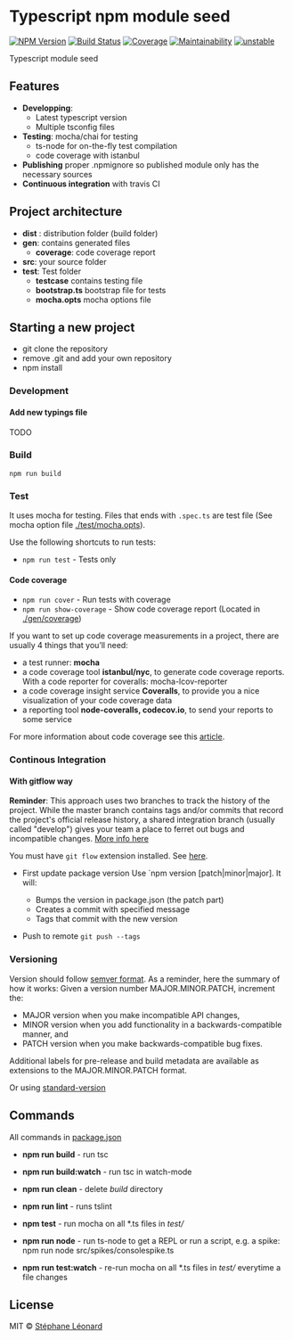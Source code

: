 # Typescript npm module seed

[![NPM Version][npm-image]][npm-url] 
[![Build Status][travis-image]][travis-url]
[![Coverage][coveralls-image]][coveralls-url]
[![Maintainability](https://api.codeclimate.com/v1/badges/9bd2e45bce738c221232/maintainability)](https://codeclimate.com/github/scallacs/typescript-node-module-seed/maintainability)
[![unstable](http://badges.github.io/stability-badges/dist/unstable.svg)](http://github.com/badges/stability-badges)

Typescript module seed

## Features

* **Developping**: 
    * Latest typescript version
    * Multiple tsconfig files
* **Testing**: mocha/chai for testing
    * ts-node for on-the-fly test compilation
    * code coverage with istanbul
* **Publishing** proper .npmignore so published module only has the necessary sources
* **Continuous integration** with travis CI 


## Project architecture

- **dist** : distribution folder (build folder)
- **gen**: contains generated files
    - **coverage**: code coverage report
- **src**: your source folder
- **test**: Test folder
    - **testcase** contains testing file
    - **bootstrap.ts** bootstrap file for tests
    - **mocha.opts** mocha options file


## Starting a new project

* git clone the repository
* remove .git and add your own repository
* npm install

### Development

#### Add new typings file

TODO

### Build

`npm run build`

### Test 

It uses mocha for testing. Files that ends with `.spec.ts` are test file (See mocha option file [./test/mocha.opts](./test/mocha.opts)). 

Use the following shortcuts to run tests:

- `npm run test` - Tests only


#### Code coverage 

- `npm run cover` - Run tests with coverage
- `npm run show-coverage` - Show code coverage report (Located in [./gen/coverage](./gen/coverage/index.html))

If you want to set up code coverage measurements in a project, there are usually 4 things that you’ll need:
- a test runner: **mocha**
- a code coverage tool **istanbul/nyc**, to generate code coverage reports. With a code reporter for coveralls: mocha-lcov-reporter
- a code coverage insight service **Coveralls**, to provide you a nice visualization of your code coverage data 
- a reporting tool **node-coveralls, codecov.io**, to send your reports to some service

For more information about code coverage see this [article](http://codeheaven.io/javascript-code-coverage-with-instanbul-and-coveralls/).

### Continous Integration


#### With gitflow way 


**Reminder**: This approach uses two branches to track the history of the project. While the master branch contains tags and/or commits that record the project's official release history, a shared integration branch (usually called "develop") gives your team a place to ferret out bugs and incompatible changes. [More info here](https://www.atlassian.com/continuous-delivery/continuous-delivery-workflows-with-feature-branching-and-gitflow)

You must have `git flow` extension installed. See [here](https://github.com/nvie/gitflow).

- First update package version Use `npm version [patch|minor|major]. It will: 
    - Bumps the version in package.json (the patch part)
    - Creates a commit with specified message  
    - Tags that commit with the new version

- Push to remote `git push --tags`


### Versioning

Version should follow [semver format](https://semver.org/spec/v2.0.0.html). As a reminder, here the summary of how it works:
Given a version number MAJOR.MINOR.PATCH, increment the:
- MAJOR version when you make incompatible API changes,
- MINOR version when you add functionality in a backwards-compatible manner, and
- PATCH version when you make backwards-compatible bug fixes.

Additional labels for pre-release and build metadata are available as extensions to the MAJOR.MINOR.PATCH format.

Or using [standard-version](https://github.com/conventional-changelog/standard-version)


## Commands

All commands in [package.json](./package.json)

* **npm run build** - run tsc
* **npm run build:watch** - run tsc in watch-mode
* **npm run clean** - delete *build* directory
* **npm run lint** - runs tslint
* **npm test** - run mocha on all *.ts files in *test/*

* **npm run node** - run ts-node to get a REPL or run a script, e.g. a spike: npm run node src/spikes/consolespike.ts
* **npm run test:watch** - re-run mocha on all *.ts files in *test/* everytime a file changes

## License

MIT © [Stéphane Léonard]()


[npm-url]: https://www.npmjs.org/package/@dfordev/typescript-node-module-seed
[npm-image]: http://img.shields.io/npm/v/@dfordev/typescript-node-module-seed.svg?style=flat-square

[travis-url]: http://travis-ci.org/scallacs/typescript-node-module-seed
[travis-image]: http://img.shields.io/travis/scallacs/typescript-node-module-seed.svg?style=flat-square

[coveralls-url]: https://coveralls.io/r/scallacs/typescript-node-module-seed
[coveralls-image]: https://img.shields.io/coveralls/scallacs/typescript-node-module-seed/master.svg?style=flat-square

